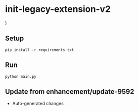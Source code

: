 # init-legacy-extension-v2

)

## Setup

```
pip install -r requirements.txt
```

## Run

```
python main.py
```

## Update from enhancement/update-9592
- Auto-generated changes
